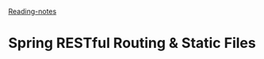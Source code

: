 [Reading-notes](https://odehyazan.github.io/reading-notes/)

# Spring RESTful Routing & Static Files
